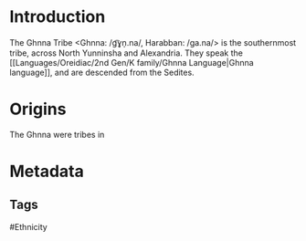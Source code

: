 # Introduction
The Ghnna Tribe <Ghnna: /g͡ɣn̩.na/, Harabban: /ga.na/> is the southernmost tribe, across North Yunninsha and Alexandria. They speak the [[Languages/Oreidiac/2nd Gen/K family/Ghnna Language|Ghnna language]], and are descended from the Sedites.
# Origins
The Ghnna were tribes in 
# Metadata
## Tags
#Ethnicity 